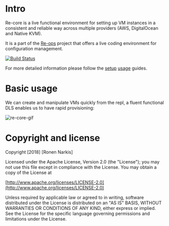 # Intro

Re-core is a live functional environment for setting up VM instances in a consistent and reliable way across multiple providers (AWS, DigitalOcean and Native KVM).

It is a part of the [Re-ops](https://re-ops.github.io/re-ops/) project that offers a live coding environment for configuration management.

[![Build Status](https://travis-ci.org/re-ops/re-core.png)](https://travis-ci.org/re-ops/re-core)

For more detailed information please follow the [setup](https://re-ops.github.io/re-docs/setup/re-core.html#intro) [usage](https://re-ops.github.io/re-docs/usage/#re-core) guides.

# Basic usage

We can create and manipulate VMs quickly from the repl, a fluent functional DLS enables us to have rapid provisioning:

![re-core-gif](https://re-ops.github.io/re-one/gifs/re-core.gif)

# Copyright and license

Copyright [2018] [Ronen Narkis]

Licensed under the Apache License, Version 2.0 (the "License");
you may not use this file except in compliance with the License.
You may obtain a copy of the License at

  [http://www.apache.org/licenses/LICENSE-2.0](http://www.apache.org/licenses/LICENSE-2.0)

Unless required by applicable law or agreed to in writing, software
distributed under the License is distributed on an "AS IS" BASIS,
WITHOUT WARRANTIES OR CONDITIONS OF ANY KIND, either express or implied.
See the License for the specific language governing permissions and
limitations under the License.
